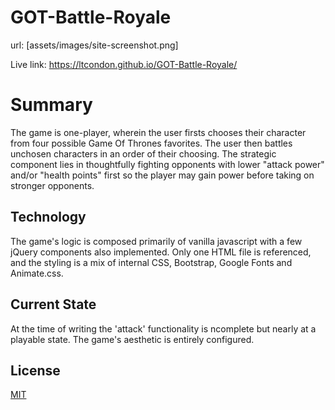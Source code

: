 # GOT-Battle-Royale

url: [assets/images/site-screenshot.png]

Live link: https://ltcondon.github.io/GOT-Battle-Royale/

# Summary

The game is one-player, wherein the user firsts chooses their character from four possible Game Of Thrones favorites. The user then battles unchosen characters in an order of their choosing. The strategic component lies in thoughtfully fighting opponents with lower "attack power" and/or "health points" first so the player may gain power before taking on stronger opponents.

## Technology

The game's logic is composed primarily of vanilla javascript with a few jQuery components also implemented. Only one HTML file is referenced, and the styling is a mix of internal CSS, Bootstrap, Google Fonts and Animate.css.

## Current State

At the time of writing the 'attack' functionality is ncomplete but nearly at a playable state. The game's aesthetic is entirely configured.

## License
[MIT](https://choosealicense.com/licenses/mit/)